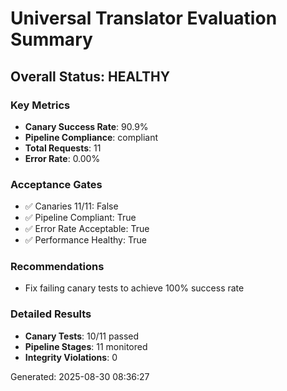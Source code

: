 # Universal Translator Evaluation Summary

## Overall Status: HEALTHY

### Key Metrics
- **Canary Success Rate**: 90.9%
- **Pipeline Compliance**: compliant
- **Total Requests**: 11
- **Error Rate**: 0.00%

### Acceptance Gates
- ✅ Canaries 11/11: False
- ✅ Pipeline Compliant: True
- ✅ Error Rate Acceptable: True
- ✅ Performance Healthy: True

### Recommendations
- Fix failing canary tests to achieve 100% success rate

### Detailed Results
- **Canary Tests**: 10/11 passed
- **Pipeline Stages**: 11 monitored
- **Integrity Violations**: 0

Generated: 2025-08-30 08:36:27
